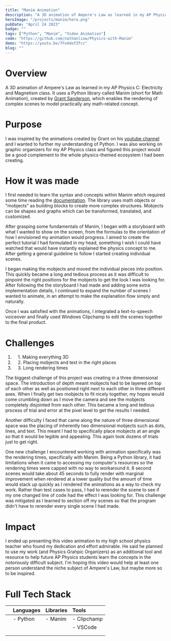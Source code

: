```yaml
---
title: "Manim Animation"
description: "A 3D animation of Ampere's Law as learned in my AP Physics C: Electricity and Magnetism class."
heroImage: "/projects/manim/hero.png"
pubDate: "April 24 2023"
badge: ""
tags: ["Python", "Manim", "Video Animation"]
code: "https://github.com/nathanliow/Physics-with-Manim"
demo: "https://youtu.be/7Fo4dofZfcc"
blog: ""
---
```

# Overview #
A 3D animation of Ampere's Law as learned in my AP Physics C: Electricity and Magnetism class.
It uses a Python library called Manim (short for Math Animation), created by 
<a target="_blank" href="https://twitter.com/3blue1brown">Grant Sanderson</a>, which enables
the rendering of complex scenes to model practically any math-related concept.

# Purpose #
I was inspired by the animations created by Grant on his 
<a target="_blank" href="https://www.youtube.com/@3blue1brown">youtube channel</a> and I wanted to
further my understanding of Python. I was also working on graphic organizers for my AP Physics 
class and figured this project would be a good complement to the whole physics-themed ecosystem
I had been creating. 

# How it was made #
I first needed to learn the syntax and concepts within Manim which required some time reading the 
<a target="_blank" href="https://docs.manim.community/en/stable/">documentation</a>. The library
uses math objects or "mobjects" as building blocks to create more complex structures. Mobjects
can be shapes and graphs which can be transformed, translated, and customized.  

After grasping some fundamentals of Manim, I began with a storyboard with what I wanted to show on
the screen, from the formulas to the orientation of how I envisioned my animation would progress. 
I aimed to create the perfect tutorial I had formulated in my head, something I wish I could have watched 
that would have instantly explained the physics concept to me. After getting a general guideline to follow
I started creating individual scenes. 

I began making the mobjects and moved the individual pieces into position. This quickly became a long and
tedious process as it was difficult to pinpoint the right positions for the mobjects to get the look I
was looking for. After following the the storyboard I had made and adding some extra implementation details,
I continued to expand the number of scenes I wanted to animate, in an attempt to make the explanation
flow simply and naturally.

Once I was satisfied with the animations, I integrated a text-to-speech voiceover and finally used Windows
Clipchamp to edit the scenes together to the final product.

# Challenges #
1. &nbsp;&nbsp;&nbsp;&nbsp;1\. Making everything 3D
2. &nbsp;&nbsp;&nbsp;&nbsp;2\. Placing mobjects and text in the right places
3. &nbsp;&nbsp;&nbsp;&nbsp;3\. Long rendering times

The biggest challenge of this project was creating in a three dimensional space. The introduction of depth
meant mobjects had to be layered on top of each other as well as positioned right next to each other in
three different axes. When I finally get two mobjects to fit nicely together, my hopes would come crumbling down
as I move the camera and see the mobjects completely disjointed from each other. This became a long and 
tedious process of trial and error at the pixel level to get the results I needed.

Another difficulty I faced that came along the nature of three dimensional space was the placing of 
inherently two dimensional mobjects such as dots, lines, and text. This meant I had to specifically 
place mobjects at an angle so that it would be legible and appealing. This again took dozens of trials
just to get right.

One new challenge I encountered working with animation specifically was the rendering times, specifically with
Manim. Being a Python library, it had limitations when it came to accessing my computer's resources so the 
rendering times were capped with no way to workaround it. 8 second scenes would take about 45 seconds to 
fully render with marginal improvement when rendered at a lower quality but the amount of time would stack
up quickly as I rendered the animations as a way to check my work. Rather than test cases to pass, I had to
rerender the scene to see if my one changed line of code had the effect I was looking for. This challenge was
mitigated as I learned to section off my scenes so that the program didn't have to rerender every single 
scene I had made.

# Impact #
I ended up presenting this video animation to my high school physics teacher who found my dedication and
effort admirable. He said he planned to use my work (and Physics Grahpic Organizers) as an additional tool 
and resource to help future AP Physics students learn the concepts in the notoriously difficult subject. 
I'm hoping this video would help at least one person understand the niche subject of Ampere's Law, but 
maybe more so to be inspired. 

# Full Tech Stack #  
|            | Languages | Libraries | Tools       |
| :--------- | :-------- | :-------- | :---------- |
|            | - Python  | - Manim   | - Clipchamp |
|            |           |           | - VSCode    |
|            |           |           |             |
|            |           |           |             |